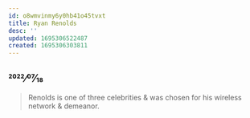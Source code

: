 ```yaml
---
id: o8wmvinmy6y0hb41o45tvxt
title: Ryan Renolds
desc: ''
updated: 1695306522487
created: 1695306303811
---
```

## 2022⁄07⁄18

> Renolds is one of three celebrities & was chosen for his wireless network & demeanor.